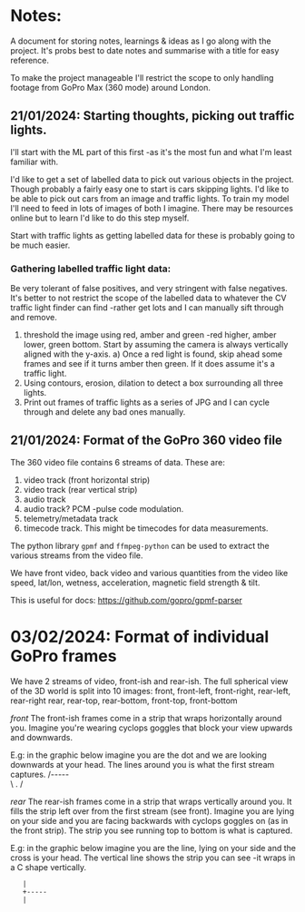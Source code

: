 # Notes:
A document for storing notes, learnings & ideas as I go along with the project. It's probs best to date notes and summarise with a title for easy reference.


To make the project manageable I'll restrict the scope to only handling footage from GoPro Max (360 mode) around London.


## 21/01/2024: Starting thoughts, picking out traffic lights.
I'll start with the ML part of this first -as it's the most fun and what I'm least familiar with.

I'd like to get a set of labelled data to pick out various objects in the project. Though probably a fairly easy one to start is cars skipping lights. I'd like to be able to pick out cars from an image and traffic lights. To train my model I'll need to feed in lots of images of both I imagine. There may be resources online but to learn I'd like to do this step myself.

Start with traffic lights as getting labelled data for these is probably going to be much easier.

### Gathering labelled traffic light data:
Be very tolerant of false positives, and very stringent with false negatives. It's better to not restrict the scope of the labelled data to whatever the CV traffic light finder can find -rather get lots and I can manually sift through and remove.

  1) threshold the image using red, amber and green -red higher, amber lower, green bottom. Start by assuming the camera is always vertically aligned with the y-axis.
    a) Once a red light is found, skip ahead some frames and see if it turns amber then green. If it does assume it's a traffic light.
  2) Using contours, erosion, dilation to detect a box surrounding all three lights.
  3) Print out frames of traffic lights as a series of JPG and I can cycle through and delete any bad ones manually.


## 21/01/2024: Format of the GoPro 360 video file
The 360 video file contains 6 streams of data. These are:
   1) video track (front horizontal strip)
   2) video track (rear vertical strip)
   3) audio track
   4) audio track? PCM -pulse code modulation.
   5) telemetry/metadata track
   6) timecode track. This might be timecodes for data measurements.

The python library `gpmf` and `ffmpeg-python` can be used to extract the various streams from the video file.

We have front video, back video and various quantities from the video like speed, lat/lon, wetness, acceleration, magnetic field strength & tilt.

This is useful for docs: https://github.com/gopro/gpmf-parser


# 03/02/2024: Format of individual GoPro frames
We have 2 streams of video, front-ish and rear-ish. The full spherical view of the 3D world is split into 10 images:
front, front-left, front-right, rear-left, rear-right
rear, rear-top, rear-bottom, front-top, front-bottom


*front*
The front-ish frames come in a strip that wraps horizontally around you.
Imagine you're wearing cyclops goggles that block your view upwards and downwards.

E.g: in the graphic below imagine you are the dot and we are looking downwards at your head.
     The lines around you is what the first stream captures.
                /-----\
                \  .  /

*rear*
The rear-ish frames come in a strip that wraps vertically around you. It fills the strip left over from the first stream (see front).
Imagine you are lying on your side and you are facing backwards with cyclops goggles on (as in the front strip). The strip you see
running top to bottom is what is captured.

E.g: in the graphic below imagine you are the line, lying on your side and the cross is your head.
     The vertical line shows the strip you can see -it wraps in a C shape vertically.

       |
       +-----
       |
